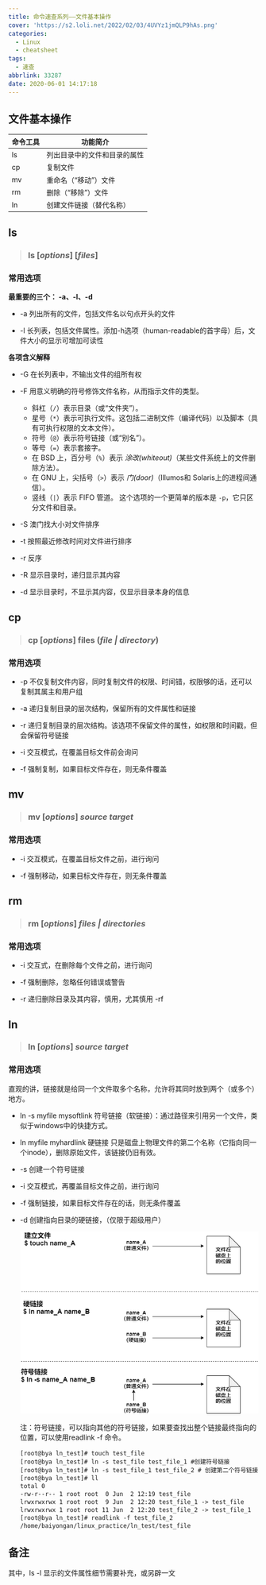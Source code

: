 ```yaml
---
title: 命令速查系列——文件基本操作
cover: 'https://s2.loli.net/2022/02/03/4UVYz1jmQLP9hAs.png'
categories:
  - Linux
  - cheatsheet
tags:
  - 速查
abbrlink: 33287
date: 2020-06-01 14:17:18
---
```


## 文件基本操作

| 命令工具 | 功能简介                     |
| -------- | ---------------------------- |
| ls       | 列出目录中的文件和目录的属性 |
| cp       | 复制文件                     |
| mv       | 重命名（“移动”）文件         |
| rm       | 删除（“移除”）文件           |
| ln       | 创建文件链接（替代名称）     |

<!--more-->

## ls

> ### ls [*options*] [*files*]

### 常用选项

**最重要的三个： -a、-l、-d**

- -a	列出所有的文件，包括文件名以句点开头的文件

- -l	长列表，包括文件属性。添加-h选项（human-readable的首字母）后，文件大小的显示可增加可读性

**各项含义解释**

- -G	在长列表中，不输出文件的组所有权

- -F	用意义明确的符号修饰文件名称，从而指示文件的类型。
  - 斜杠（`/`）表示目录（或“文件夹”）。
  - 星号（`*`）表示可执行文件。这包括二进制文件（编译代码）以及脚本（具有可执行权限的文本文件）。
  - 符号（`@`）表示符号链接（或“别名”）。
  - 等号（`=`）表示套接字。
  - 在 BSD 上，百分号（`%`）表示 *涂改(whiteout)*（某些文件系统上的文件删除方法）。
  - 在 GNU 上，尖括号（`>`）表示 *门(door)*（Illumos和 Solaris上的进程间通信）。
  - 竖线（`|`）表示 FIFO 管道。 这个选项的一个更简单的版本是 `-p`，它只区分文件和目录。

- -S	澳门找大小对文件排序

- -t	按照最近修改时间对文件进行排序

- -r	反序

- -R	显示目录时，递归显示其内容

- -d	显示目录时，不显示其内容，仅显示目录本身的信息



## cp

> ### cp [*options*] files (*file | directory*)

### 常用选项

- -p	不仅复制文件内容，同时复制文件的权限、时间错，权限够的话，还可以复制其属主和用户组

- -a	递归复制目录的层次结构，保留所有的文件属性和链接

- -r	递归复制目录的层次结构。该选项不保留文件的属性，如权限和时间戳，但会保留符号链接

- -i	交互模式，在覆盖目标文件前会询问

- -f	强制复制，如果目标文件存在，则无条件覆盖



## mv

> ### mv [*options*] *source target*

### 常用选项

- -i	交互模式，在覆盖目标文件之前，进行询问

- -f	强制移动，如果目标文件存在，则无条件覆盖



## rm

> ### rm [*options*]  *files | directories*

### 常用选项

- -i	交互式，在删除每个文件之前，进行询问

- -f 	强制删除，忽略任何错误或警告

- -r	递归删除目录及其内容，慎用，尤其慎用 -rf 



## ln

> ### ln [*options*]  *source target*

### 常用选项

直观的讲，链接就是给同一个文件取多个名称，允许将其同时放到两个（或多个）地方。

- ln -s myfile mysoftlink     符号链接（软链接）：通过路径来引用另一个文件，类似于windows中的快捷方式。

- ln myfile myhardlink	硬链接   只是磁盘上物理文件的第二个名称（它指向同一个inode），删除原始文件，该链接仍旧有效。

- -s	创建一个符号链接

- -i	交互模式，再覆盖目标文件之前，进行询问

- -f	强制链接，如果目标文件存在的话，则无条件覆盖

- -d	创建指向目录的硬链接，（仅限于超级用户）

  
  
  ![ln](/images/ln.png)
  
  注：符号链接，可以指向其他的符号链接，如果要查找出整个链接最终指向的位置，可以使用readlink -f 命令。
  
  ```shell
  [root@bya ln_test]# touch test_file
  [root@bya ln_test]# ln -s test_file test_file_1 #创建符号链接
  [root@bya ln_test]# ln -s test_file_1 test_file_2 # 创建第二个符号链接
  [root@bya ln_test]# ll
  total 0
  -rw-r--r-- 1 root root  0 Jun  2 12:19 test_file
  lrwxrwxrwx 1 root root  9 Jun  2 12:20 test_file_1 -> test_file
  lrwxrwxrwx 1 root root 11 Jun  2 12:20 test_file_2 -> test_file_1
  [root@bya ln_test]# readlink -f test_file_2 
  /home/baiyongan/linux_practice/ln_test/test_file
  
  ```
  
  
  
  

## 备注

其中，ls -l 显示的文件属性细节需要补充，或另辟一文